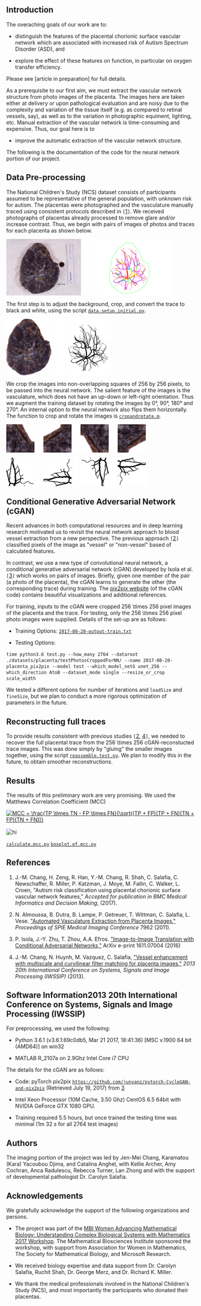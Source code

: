 ## Introduction

The overaching goals of our work are to:

*    distinguish the features of the placental chorionic surface vascular network which are associated with increased risk of Autism Spectrum Disorder (ASD), and

*    explore the effect of these features on function, in particular on oxygen transfer efficiency.

Please see [article in preparation] for full details. 

As a prerequisite to our first aim, we must extract the vascular network structure from photo images of the placenta.  The images here are taken either at delivery or upon pathological evaluation and are noisy due to the complexity and variation of the tissue itself (e.g. as compared to retinal vessels, say), as well as to the variation in photographic equiment, lighting, etc.  Manual extraction of the vascular network is time-consuming and expensive.  Thus, our goal here is to

*    improve the automatic extraction of the vascular network structure. 

The following is the documentation of the code for the neural network portion of our project.
 

## Data Pre-processing

The National Children's Study (NCS) dataset consists of participants assumed to be representative of the general population, with unknown risk for autism.  The placentas were photographed and the vasculature manually traced using consistent protocols described in `[`[1](#ref-Chang2017)`]`. We received photographs of placentas already processed to remove glare and/or increase contrast. Thus, we begin with pairs of images of photos and traces for each placenta as shown below.

<img align="center" src="img/preprocessing_raw_photo.png" height="150" alt="hi" class="inline"/> <img align="center" src="img/whitespace.png" height="150" alt=""  class="inline"/>  <img align="center" src="img/preprocessing_raw_trace.png" height="150" alt="hi" class="inline"/> 

The first step is to adjust the background, crop, and convert the trace to black and white, using the script [`data.setup.initial.py`](https://github.com/canghel/placenta/blob/master/scripts/data.setup.initial.py ).

<img align="center" src="img/preprocessing_white_and_crop_photo.png" height="150" alt="hi" class="inline"/> <img align="center" src="img/whitespace.png"  height="150" alt="" class="inline"/>  <img align="center" src="img/preprocessing_white_and_crop_trace.png" height="150" alt="hi" class="inline"/> 

We crop the images into non-overlapping squares of 256 by 256 pixels, to be passed into the neural network. The salient feature of the images is the vasculature, which does not have an up-down or left-right orientation. Thus we augment the training dataset by rotating the images by 0&deg;, 90&deg;, 180&deg; and 270&deg;. An internal option to the neural network also flips them horizontally.  The function to crop and rotate the images is [`cropandrotate.m`](https://github.com/canghel/placenta/blob/master/scripts/cropandrotate.m).  

<img align="center" src="img/preprocessing_crop_photo_Angle_0.png" height="75" alt="hi" class="inline"/> <img align="center" src="img/whitespace.png"  height="75" alt="" class="inline"/>  <img align="center" src="img/preprocessing_crop_photo_Angle_90.png" height="75" alt="hi" class="inline"/> <img align="center" src="img/whitespace.png"  height="75" alt="" class="inline"/>  <img align="center" src="img/preprocessing_crop_photo_Angle_180.png" height="75" alt="hi" class="inline"/> <img align="center" src="img/whitespace.png"  height="75" alt="" class="inline"/>  <img align="center" src="img/preprocessing_crop_photo_Angle_270.png" height="75" alt="hi" class="inline"/> 


<img align="center" src="img/preprocessing_crop_trace_Angle_0.png" height="75" alt="hi" class="inline"/> <img align="center" src="img/whitespace.png"  height="75" alt="" class="inline"/>  <img align="center" src="img/preprocessing_crop_trace_Angle_90.png" height="75" alt="hi" class="inline"/> <img align="center" src="img/whitespace.png"  height="75" alt="" class="inline"/>  <img align="center" src="img/preprocessing_crop_trace_Angle_180.png" height="75" alt="hi" class="inline"/> <img align="center" src="img/whitespace.png"  height="75" alt="" class="inline"/>  <img align="center" src="img/preprocessing_crop_trace_Angle_270.png" height="75" alt="hi" class="inline"/> 

## Conditional Generative Adversarial Network (cGAN)

Recent advances in both computational resources and in deep learning research motivated us to revisit the neural network approach to blood vessel extraction from a new perspective.  The previous approach `[`[2](#Almoussa2011)`]` classified pixels of the image as "vessel" or "non-vessel" based of calculated features.  

In contrast, we use a new type of convolutional neural network, a conditional generative adversarial network (cGAN) developed by Isola et al. `[`[3](#ref-Isola2016)`]` which works on pairs of images. Briefly, given one member of the pair (a photo of the placenta), the cGAN learns to generate the other (the corresponding trace) during training.  The [pix2pix website](https://github.com/junyanz/pytorch-CycleGAN-and-pix2pix) (of the cGAN code) contains beautiful visualizations and additional references. 

For training, inputs to the cGAN were cropped 256 \times 256 pixel images of the placenta and the trace.  For testing, only the 256 \times 256 pixel photo images were supplied. Details of the set-up are as follows:

*   Training Options: [`2017-08-20-output-train.txt`](https://github.com/canghel/placenta/blob/master/docs/2017-08-20-output-train.txt)

*   Testing Options:

```shell
time python3.6 test.py --how_many 2764 --dataroot ./datasets/placenta/testPhotosCroppedForNN/ --name 2017-08-20-placenta_pix2pix --model test --which_model_netG unet_256 --which_direction AtoB --dataset_mode single --resize_or_crop scale_width
```

We tested a different options for number of iterations and `loadSize` and `fineSize`, but we plan to conduct a more rigorous optimization of parameters in the future. 

## Reconstructing full traces

To provide results consistent with previous studies `[`[2](#ref-Almoussa2011), [4](#ref-Cheng2013)`]`, we needed to recover the full placental trace from the 256 \times 256 cGAN-reconstucted trace images. This was done simply by "gluing" the smaller images together, using the script [`reassemble.test.py`](https://github.com/canghel/placenta/blob/master/scripts/reassemble.test.py).  We plan to modify this in the future, to obtain smoother reconstructions.

## Results

The results of this preliminary work are very promising. We used the Matthews Correlation Coefficient (MCC)

<!-- MCC = \frac{TP \times TN - FP \times FN}{\sqrt((TP + FP)(TP + FN)(TN + FP)(TN + FN))} -->

<a href="https://www.codecogs.com/eqnedit.php?latex=MCC&space;=&space;\frac{TP&space;\times&space;TN&space;-&space;FP&space;\times&space;FN}{\sqrt((TP&space;&plus;&space;FP)(TP&space;&plus;&space;FN)(TN&space;&plus;&space;FP)(TN&space;&plus;&space;FN))}" target="_blank"><img src="https://latex.codecogs.com/gif.latex?MCC&space;=&space;\frac{TP&space;\times&space;TN&space;-&space;FP&space;\times&space;FN}{\sqrt((TP&space;&plus;&space;FP)(TP&space;&plus;&space;FN)(TN&space;&plus;&space;FP)(TN&space;&plus;&space;FN))}" title="MCC = \frac{TP \times TN - FP \times FN}{\sqrt((TP + FP)(TP + FN)(TN + FP)(TN + FN))}" /></a>

<img align="center" src="img/results_multiscale_and_nn" height="150" alt="hi" class="inline"/> 


[`calculate.mcc.py`](https://github.com/canghel/placenta/blob/master/scripts/calculate.mcc.py)
[`boxplot.of.mcc.py`](https://github.com/canghel/placenta/blob/master/scripts/boxplot.of.mcc.py)

## References 

1. <a id="ref-Chang2017"></a> J.-M. Chang, H. Zeng, R. Han, Y.-M. Chang, R. Shah, C. Salafia, C. Newschaffer, R. Miller, P. Katzman, J. Moye, M. Fallin, C. Walker, L. Croen, "Autism risk classification using placental chorionic surface vascular network features," _Accepted for publication in BMC Medical Informatics and Decision Making_, (2017).  

2. <a id="ref-Almoussa2011"></a> N. Almoussa, B. Dutra, B. Lampe, P. Getreuer, T. Wittman, C. Salafia, L. Vese. ["Automated Vasculature Extraction from Placenta Images,"](https://www.spiedigitallibrary.org/conference-proceedings-of-spie/7962/1/Automated-vasculature-extraction-from-placenta-images/10.1117/12.878343.short) _Proceedings of SPIE Medical Imaging Conference_ 7962 (2011).

3. <a id="ref-Isola2016"></a> P. Isola, J.-Y. Zhu, T. Zhou, A.A. Efros. ["Image-to-Image Translation with Conditional Adversarial Networks,"](https://arxiv.org/pdf/1611.07004v1.pdf) ArXiv e-print 1611.07004 (2016) 

4. <a id="ref-Chang2013"></a> J.-M. Chang, N. Huynh, M. Vazquez, C. Salafia,  ["Vessel enhancement with multiscale and curvilinear filter matching for placenta images,"](http://ieeexplore.ieee.org/document/6623469/) _2013 20th International Conference on Systems, Signals and Image Processing (IWSSIP)_ (2013). 


## Software Information2013 20th International Conference on Systems, Signals and Image Processing (IWSSIP) 

For preprocessing, we used the following:

*	Python 3.6.1 (v3.6.1:69c0db5, Mar 21 2017, 18:41:36) [MSC v.1900 64 bit (AMD64)] on win32

*   MATLAB R_2107a on 2.9Ghz Intel Core i7 CPU

The details for the cGAN are as follows:

* 	Code: pyTorch pix2pix [`https://github.com/junyanz/pytorch-CycleGAN-and-pix2pix`](https://github.com/junyanz/pytorch-CycleGAN-and-pix2pix) (Retrieved July 19, 2017) from [3](#ref-Isola2016)

*   Intel Xeon Processor (10M Cache, 3.50 Ghz) CentOS 6.5 64bit with NVIDIA GeForce GTX 1080 GPU. 

*   Training required 5.5 hours, but once trained the testing time was minimal (1m 32 s for all 2764 test images)

## Authors

The imaging portion of the project was led by Jen-Mei Chang, Karamatou (Kara) Yacoubou Djima, and Catalina Anghel, with Kellie Archer, Amy Cochran, Anca Radulescu, Rebecca Turner, Lan Zhong and with the support of developmental pathologist Dr. Carolyn Salafia.

## Acknowledgements

We gratefully acknowledge the support of the following organizations and persons.  

*	The project was part of the [MBI Women Advancing Mathematical Biology: Understanding Complex Biological Systems with Mathematics 2017 Workshop](https://mbi.osu.edu/event/?id=1067 ).  The Mathematical Biosciences Institute sponsored the workshop, with support from Association for Women in Mathematics, The Society for Mathematical Biology, and Microsoft Research.

*   We received biology expertise and data support from Dr. Carolyn Salafia, Ruchit Shah, Dr. George Merz, and Dr. Richard K. Miller.

*	We thank the medical professionals involved in the National Children's Study (NCS), and most importantly the participants who donated their placentas.
